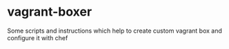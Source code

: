 vagrant-boxer
=============

Some scripts and instructions which help to create custom vagrant box and configure it with chef